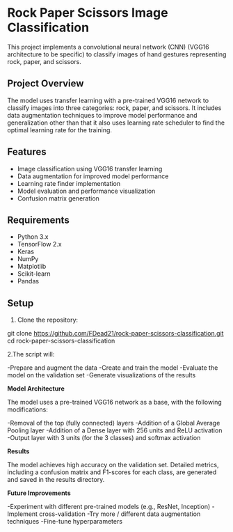 # Rock Paper Scissors Image Classification

This project implements a convolutional neural network (CNN) (VGG16 architecture to be specific) to classify images of hand gestures representing rock, paper, and scissors.

## Project Overview

The model uses transfer learning with a pre-trained VGG16 network to classify images into three categories: rock, paper, and scissors. It includes data augmentation techniques to improve model performance and generalization other than that it also uses learning rate scheduler to find the optimal learning rate for the training.

## Features

- Image classification using VGG16 transfer learning
- Data augmentation for improved model performance
- Learning rate finder implementation
- Model evaluation and performance visualization
- Confusion matrix generation

## Requirements

- Python 3.x
- TensorFlow 2.x
- Keras
- NumPy
- Matplotlib
- Scikit-learn
- Pandas

## Setup

1. Clone the repository:

git clone https://github.com/FDead21/rock-paper-scissors-classification.git
cd rock-paper-scissors-classification

2.The script will:

-Prepare and augment the data
-Create and train the model
-Evaluate the model on the validation set
-Generate visualizations of the results




**Model Architecture**

The model uses a pre-trained VGG16 network as a base, with the following modifications:

-Removal of the top (fully connected) layers
-Addition of a Global Average Pooling layer
-Addition of a Dense layer with 256 units and ReLU activation
-Output layer with 3 units (for the 3 classes) and softmax activation


**Results**

The model achieves high accuracy on the validation set. Detailed metrics, including a confusion matrix and F1-scores for each class, are generated and saved in the results directory.


**Future Improvements**

-Experiment with different pre-trained models (e.g., ResNet, Inception)
-Implement cross-validation
-Try more / different data augmentation techniques
-Fine-tune hyperparameters
